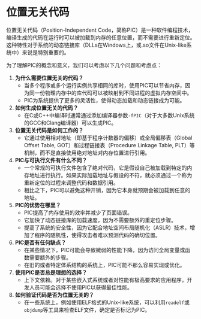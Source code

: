 # 位置无关代码

位置无关代码（Position-Independent Code，简称PIC）是一种软件编程技术，编译生成的代码在运行时可以被加载到内存的任意位置，而不需要进行重新定位。这种特性对于系统的动态链接库（DLLs在Windows上，或.so文件在Unix-like系统中）来说是特别重要的。

为了理解PIC的概念和意义，我们可以考虑以下几个问题和考虑点：

1. **为什么需要位置无关的代码？**
   - 当多个程序或多个运行实例共享相同的库时，使用PIC可以节省内存，因为同一份物理内存中的库代码可以被映射到不同进程的虚拟内存空间中。
   - PIC为系统提供了更多的灵活性，使得动态加载和动态链接成为可能。
2. **如何生成位置无关的代码？**
   - 在C或C++中编译时通常通过添加编译器参数`-fPIC`（对于大多数Unix系统的GCC和Clang编译器）可以生成PIC。
3. **位置无关代码是如何工作的？**
   - 它通过使用相对地址（即基于程序计数器的偏移）或全局偏移表（Global Offset Table, GOT）和过程链接表（Procedure Linkage Table, PLT）等机制，而不是直接使用绝对地址对内存位置进行引用。
4. **PIC与可执行文件有什么不同？**
   - 一个常规的可执行文件包含了绝对代码，它是假设自己被加载到特定的内存地址进行执行。如果实际加载地址与假设的不符，就必须通过一个称为重新定位的过程来调整代码和数据引用。
   - 相比之下，PIC可以避免这种开销，因为它本身就预期会被加载到任意的地址。
5. **PIC的优势在哪里？**
   - PIC提高了内存使用的效率并减少了页面错误。
   - 它加快了动态链接库的加载速度，因为不需要额外的重定位步骤。
   - 提高了系统的安全性，因为它配合地址空间布局随机化（ASLR）技术，增加了程序的随机性，使得攻击者难以预测代码的确切位置。
6. **PIC是否有任何缺点？**
   - 在某些情况下，PIC可能会导致微弱的性能下降，因为访问全局变量或函数需要额外的步骤。
   - 在旧的或者特定体系结构的系统上，PIC可能不那么容易实现或优化。
7. **使用PIC是否总是理想的选择？**
   - 上下文依赖。对于某些嵌入式系统或者对性能有极高要求的应用程序，开发人员可能会选择不使用PIC以获得最佳性能。
8. **如何验证代码是否为位置无关的？**
   - 在一些系统上，例如使用ELF格式的Unix-like系统，可以利用`readelf`或`objdump`等工具来检查ELF文件，确定是否标记为PIC。